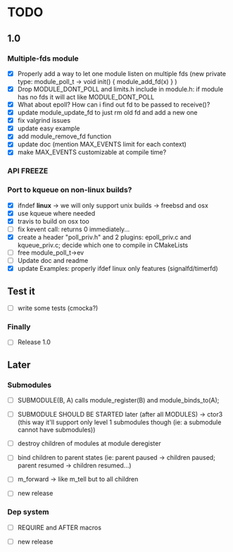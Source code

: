 # TODO

## 1.0

### Multiple-fds module

- [x] Properly add a way to let one module listen on multiple fds (new private type: module_poll_t -> void init() { module_add_fd(x) } )
- [x] Drop MODULE_DONT_POLL and limits.h include in module.h: if module has no fds it will act like MODULE_DONT_POLL
- [x] What about epoll? How can i find out fd to be passed to receive()?
- [x] update module_update_fd to just rm old fd and add a new one
- [x] fix valgrind issues
- [x] update easy example
- [x] add module_remove_fd function
- [x] update doc (mention MAX_EVENTS limit for each context)
- [x] make MAX_EVENTS customizable at compile time?

### API FREEZE

### Port to kqueue on non-linux builds?

- [x] ifndef __linux__ -> we will only support unix builds -> freebsd and osx
- [x] use kqueue where needed
- [x] travis to build on osx too 
- [ ] fix kevent call: returns 0 immediately...
- [x] create a header "poll_priv.h" and 2 plugins: epoll_priv.c and kqueue_priv.c; decide which one to compile in CMakeLists
- [ ] free module_poll_t->ev
- [ ] Update doc and readme
- [x] update Examples: properly ifdef linux only features (signalfd/timerfd)

## Test it

- [ ] write some tests (cmocka?)

### Finally

- [ ] Release 1.0

## Later

### Submodules

- [ ] SUBMODULE(B, A) calls module_register(B) and module_binds_to(A);
- [ ] SUBMODULE SHOULD BE STARTED later (after all MODULES) -> ctor3 (this way it'll support only level 1 submodules though (ie: a submodule cannot have submodules))
- [ ] destroy children of modules at module deregister
- [ ] bind children to parent states (ie: parent paused -> children paused; parent resumed -> children resumed...)
- [ ] m_forward -> like m_tell but to all children

- [ ] new release


### Dep system

- [ ] REQUIRE and AFTER macros

- [ ] new release
